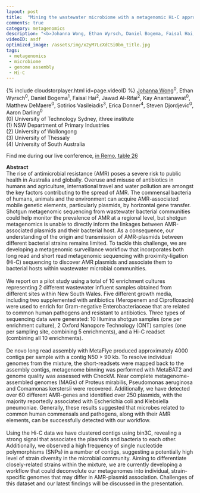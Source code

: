 ```yaml
---
layout: post
title:  "Mining the wastewater microbiome with a metagenomic Hi-C approach to identify antimicrobial resistance risk in Australia"
comments: true
category: metagenomics
description: "<b>Johanna Wong, Ethan Wyrsch, Daniel Bogema, Faisal Hai, Jawad Al-Rifai, Kay Anantanawat, Matthew DeMaere, Sotirios Vasileiadis, Erica Donner, Steven Djordjevic, Aaron Darling</b><br/>The rise of antimicrobial resistance (AMR) poses a..."
videoID: asdf
optimized_image: /assets/img/x2yM7LcXdCSi0bm_title.jpg
tags:
 - metagenomics
 - microbiome
 - genome assembly
 - Hi-C
---
```

{% include cloudstorplayer.html id=page.videoID %}
<u>Johanna Wong</u><sup>0</sup>, Ethan Wyrsch<sup>0</sup>, Daniel Bogema<sup>1</sup>, Faisal Hai<sup>2</sup>, Jawad Al-Rifai<sup>2</sup>, Kay Anantanawat<sup>0</sup>, Matthew DeMaere<sup>0</sup>, Sotirios Vasileiadis<sup>3</sup>, Erica Donner<sup>4</sup>, Steven Djordjevic<sup>0</sup>, Aaron Darling<sup>0</sup><br/>
\(0\) University of Technology Sydney, ithree institute<br/>
\(1\) NSW Department of Primary Industries<br/>
\(2\) University of Wollongong<br/>
\(3\) University of Thessaly<br/>
\(4\) University of South Australia

Find me during our live conference, [in Remo, table 26](https://remo.co)

<b>Abstract</b><br/>
The rise of antimicrobial resistance \(AMR\) poses a severe risk to public health in Australia and globally. Overuse and misuse of antibiotics in humans and agriculture, international travel and water pollution are amongst the key factors contributing to the spread of AMR. The commensal bacteria of humans, animals and the environment can acquire AMR-associated mobile genetic elements, particularly plasmids, by horizontal gene transfer. Shotgun metagenomic sequencing from wastewater bacterial communities could help monitor the prevalence of AMR at a regional level, but shotgun metagenomics is unable to directly inform the linkages between AMR-associated plasmids and their bacterial host. As a consequence, our understanding of the origin and transmission of AMR-plasmids between different bacterial strains remains limited. To tackle this challenge, we are developing a metagenomic surveillance workflow that incorporates both long read and short read metagenomic sequencing with proximity-ligation \(Hi-C\) sequencing to discover AMR plasmids and associate them to bacterial hosts within wastewater microbial communities.<br/><br/>We report on a pilot study using a total of 10 enrichment cultures representing 2 different wastewater influent samples obtained from different sites within New South Wales. Five different growth media, including two supplemented with antibiotics \(Meropenem and Ciprofloxacin\) were used to enrich for Gram-negative Enterobacteriaceae that are related to common human pathogens and resistant to antibiotics. Three types of sequencing data were generated: 10 Illumina shotgun samples \(one per enrichment culture\), 2 Oxford Nanopore Technology \(ONT\) samples \(one per sampling site, combining 5 enrichments\), and a Hi-C readset \(combining all 10 enrichments\). <br/><br/>De novo long read assembly with MetaFlye produced approximately 4000 contigs per sample with a contig N50 &gt; 90 kb. To resolve individual genomes from the mixture, the short-readsets were mapped back to the assembly contigs, metagenome binning was performed with MetaBAT2 and genome quality was assessed with CheckM. Near complete metagenome-assembled genomes \(MAGs\) of Proteus mirabilis, Pseudomonas aeruginosa and Comamonas kerstersii were recovered. Additionally, we have detected over 60 different AMR-genes and identified over 250 plasmids, with the majority reportedly associated with Escherichia coli and Klebsiella pneumoniae. Generally, these results suggested that microbes related to common human commensals and pathogens, along with their AMR elements, can be successfully detected with our workflow.<br/><br/>Using the Hi-C data we have clustered contigs using bin3C, revealing a strong signal that associates the plasmids and bacteria to each other. Additionally, we observed a high frequency of single nucleotide polymorphisms \(SNPs\) in a number of contigs, suggesting a potentially high level of strain diversity in the microbial community. Aiming to differentiate closely-related strains within the mixture, we are currently developing a workflow that could deconvolute our metagenomes into individual, strain-specific genomes that may differ in AMR-plasmid association. Challenges of this dataset and our latest findings will be discussed in the presentation.<br/>
